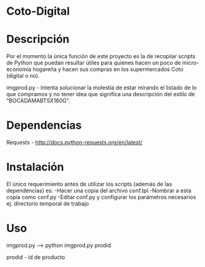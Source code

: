 Coto-Digital
============

Descripción
===========
Por el momento la única función de este proyecto es la de recopilar scripts de Python que puedan resultar útiles para
quienes hacen un poco de micro-economía hogareña y hacen sus compras en los supermercados Coto (digital o no).


imgprod.py  - Intenta solucionar la molestia de estar mirando el listado de lo que compramos y no tener idea que
              significa una descripción del estilo de "BOCADAMABTSX160G".

Dependencias
============
Requests - http://docs.python-requests.org/en/latest/


Instalación
===========
El único requerimiento antes de utilizar los scripts (además de las dependencias) es:
-Hacer una copia del archivo conf.tpl
-Nombrar a esta copia como conf.py
-Editar conf.py y configurar los parámetros necesarios ej. directorio temporal de trabajo


Uso
===
imgprod.py --> python imgprod.py prodid

prodid - id de producto
